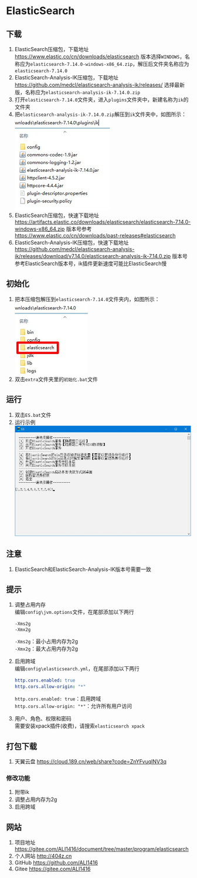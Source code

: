 # ElasticSearch

## 下载

1. ElasticSearch压缩包，下载地址 <https://www.elastic.co/cn/downloads/elasticsearch> 版本选择`WINDOWS`，名称应为`elasticsearch-7.14.0-windows-x86_64.zip`，解压后文件夹名称应为`elasticsearch-7.14.0`
2. ElasticSearch-Analysis-IK压缩包，下载地址 <https://github.com/medcl/elasticsearch-analysis-ik/releases/> 选择最新版，名称应为`elasticsearch-analysis-ik-7.14.0.zip`
3. 打开`elasticsearch-7.14.0`文件夹，进入`plugins`文件夹中，新建名称为`ik`的文件夹
4. 把`elasticsearch-analysis-ik-7.14.0.zip`解压到`ik`文件夹中，如图所示：  
![ik解压示例](img/ik解压示例.jpg)
5. ElasticSearch压缩包，快速下载地址 <https://artifacts.elastic.co/downloads/elasticsearch/elasticsearch-7.14.0-windows-x86_64.zip> 版本号参考 <https://www.elastic.co/cn/downloads/past-releases#elasticsearch>
6. ElasticSearch-Analysis-IK压缩包，快速下载地址 <https://github.com/medcl/elasticsearch-analysis-ik/releases/download/v7.14.0/elasticsearch-analysis-ik-7.14.0.zip> 版本号参考ElasticSearch版本号，ik插件更新速度可能比ElasticSearch慢

## 初始化

1. 把本压缩包解压到`elasticsearch-7.14.0`文件夹内，如图所示：  
![初始化示例](img/初始化示例.jpg)
2. 双击`extra`文件夹里的`初始化.bat`文件

## 运行

1. 双击`ES.bat`文件
2. 运行示例  
![运行示例](img/运行示例.jpg)

## 注意

1. ElasticSearch和ElasticSearch-Analysis-IK版本号需要一致

## 提示

1. 调整占用内存  
   编辑`config\jvm.options`文件，在尾部添加以下两行

   ```properties
   -Xms2g
   -Xmx2g
   ```

   `-Xms2g`：最小占用内存为2g  
   `-Xmx2g`：最大占用内存为2g  
2. 启用跨域  
   编辑`config\elasticsearch.yml`，在尾部添加以下两行

   ```yml
   http.cors.enabled: true
   http.cors.allow-origin: "*"
   ```

   `http.cors.enabled: true`：启用跨域  
   `http.cors.allow-origin: "*"`：允许所有用户访问
3. 用户、角色、权限和密码  
   需要安装xpack插件(收费)，请搜索`elasticsearch xpack`

## 打包下载

1. 天翼云盘 <https://cloud.189.cn/web/share?code=ZnYFvuqINV3q>

### 修改功能

1. 附带ik
2. 调整占用内存为2g
3. 启用跨域

## 网站

1. 项目地址 <https://gitee.com/ALI1416/document/tree/master/program/elasticsearch>
2. 个人网站 <http://404z.cn>
3. GitHub <https://github.com/ALI1416>
4. Gitee <https://gitee.com/ALI1416>
